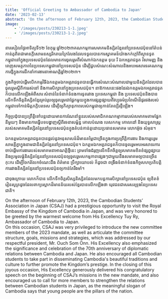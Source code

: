 ```yaml
---
title: 'Official Greeting to Ambassador of Cambodia to Japan'
date: '2023-02-13'
abstract: 'On the afternoon of February 12th, 2023, the Cambodian Students’ Association in Japan (CSAJ) had a prestigious opportunity to visit the Royal Embassy of the Kingdom of Cambodia in Japan, and was very honored to be greeted by the warmest welcome from His Excellency Tuy Ry, Ambassador of Cambodia to Japan.  '
image: 
    - '/images/posts/230213-1-1.jpeg'
    - '/images/posts/230213-1-2.jpeg'
---
```


នារសៀលថ្ងៃអាទិត្យទី១២ ខែកុម្ភៈ​ ឆ្នាំ២០២៣គណកម្មការសមាគមនិស្សិតខ្មែរនៅប្រទេសជប៉ុននៅតំបន់កាន់តូពិតជាមានក្តីសោមនស្សរីករាយក្រៃលែងដែលទទួលបានការស្វាគមន៍យ៉ាងកក់ក្ដៅពី​ស្ថានទូតកម្ពុជានៅក្នុងប្រទេសជប៉ុន​ ដែលមានការចូលរួមពីសំណាក់ឯកឧត្តម ទុយ រី  ឯកអគ្គរាជទូត វិសាមញ្ញ និងពេញសមត្ថភាពនៃ​ប្រទេស​កម្ពុជានៅប្រទេសជប៉ុន ដើម្បីជួបសំណេះសំណាល​ និងអបអរសារទរគណ​​​កម្មការថ្មីក្នុងការដឹកនាំការងារនាអាណត្តិឆ្នាំ២០២៣។

ក្នុងកិច្ចចាប់ផ្តើមបើកកម្មវិធី​ឯកឧត្តមឯកអគ្គរាជទូតបានធ្វើការសំណេះសំណាលជាមួយនិស្សិតដែលបានចូលរួម​ស្តីពីការរស់នៅ និងការសិក្សានៅក្នុងប្រទេសជប៉ុន។ 
នាឱកាសនេះផងដែរឯកឧត្តមឯកអគ្គរាជទូតក៏បានលើកឡើង​អំពីសារៈសំខាន់នៃទំនាក់ទំនងការទូតរវាង ប្រទេសកម្ពុជា និង ប្រទេសជប៉ុននិង​បាន​​លើកទឹកចិត្តនិស្សិតខ្មែរគ្រប់រូបឲ្យចូលរួមជាផ្នែកមួយក្នុងការផ្សព្វផ្សាយពីវប្បធម៌ប្រពៃណីដ៏ផូរផង់របស់កម្ពុជាទៅកាន់មិត្តភក្តិបរទេស ដើម្បីឲ្យកិត្យានុភាពរបស់កម្ពុជាឲ្យកាន់តែល្បីរន្ទឺឡើង។ 

កិច្ចប្រជុំបានប្រព្រឹត្តិទៅបន្ត​ ដោយមានការណែនាំខ្លួនរបស់សមាជិកគណកម្មាការរបស់សមាគមតាមផ្នែកនីមួយៗ និងមានការធ្វើបទបង្ហាញស្តីពីរចនាសម្ព័ន្ធ គោលបំណង បេសកកម្ម គោលដៅ និងយុទ្ធសាស្រ្តរបស់សមាគមនិស្សិតខ្មែរនៅប្រទេសជប៉ុនក្នុងតំបន់កាន់តូដោយប្រធានសមាគម លោកអ៊ូច សំអុន។ 

ឯកឧត្តមឯកអគ្គរាជទូតបានផ្តល់នូវអនុសាសន៍ដ៏មានតម្លៃជាច្រើនក្នុងការប្រព្រឹត្តិការងារ និងការរួបរួមសាមគ្គីគ្នាក្នុងនាមជានិស្សិតខ្មែរនៅប្រទេសជប៉ុន។ 
ឯកត្តមឯកអគ្គរាជទូតក៏បានចូលរួមអបអរសាទរការចាប់ផ្តើមការងាររបស់សមាគមនាអាណត្តិថ្មីនេះ ព្រមទាំងជំរុញលើកទឹកចិត្តឲ្យសមាគមខិតខំផ្សព្វផ្សាយនិងប្រមូលផ្ដុំនិស្សិតខ្មែរនៅប្រទេសជប៉ុនឲ្យ​ ចូលរួមសកម្មភាពផ្សេងៗជាមួយនឹងសមាគមឲ្យបានច្រើនកុះករ ដើម្បីចែករំលែកចំណេះដឹង ព័ត៌មាន ប្រឹក្សាយោបល់ ក៏ដូចជា ពង្រឹងទំនាក់ទំនងកិច្ចសហប្រតិបត្តិការរវាងនិស្សិតខ្មែរនៅប្រទេសជប៉ុនឲ្យកាន់តែរឹងមាំ។

ជាចុងក្រោយ លោកក៏បាន លើកទឹកចិត្តសិស្សនិស្សិតដែលមកបន្តការសិក្សានៅប្រទេសជប៉ុន ឲ្យខិតខំរៀនសូត្រដូចដែលពាក្យស្លោកដ៏មានន័យរបស់ខ្មែរបានលើកឡើងថា យុវជនជាសរសរទ្រូងនៃប្រទេសជាតិ។


On the afternoon of February 12th, 2023, the Cambodian Students’ Association in Japan (CSAJ) had a prestigious opportunity to visit the Royal Embassy of the Kingdom of Cambodia in Japan, and was very honored to be greeted by the warmest welcome from His Excellency Tuy Ry, Ambassador of Cambodia to Japan.  
On this occasion, CSAJ was very privileged to introduce the new committee members of the 2023 mandate, as well as articulate the committee structure, goals, missions and strategies, which was addressed by our respectful president, Mr. Ouch Som Onn. 
His Excellency also emphasized the significance and celebration of the 70th anniversary of diplomatic relations between Cambodia and Japan. 
He also encouraged all Cambodian students to take part in disseminating Cambodia's beautiful traditions and culture to further promote the Kingdom’s prestige. 
In the closing of this joyous occasion, His Excellency generously delivered his congratulatory speech on the beginning of CSAJ’s missions in the new mandate, and also encouraged us to call for more members to strengthen the relations between Cambodian students in Japan, as the meaningful slogan of Cambodia says that young people are the pillars of the nation.